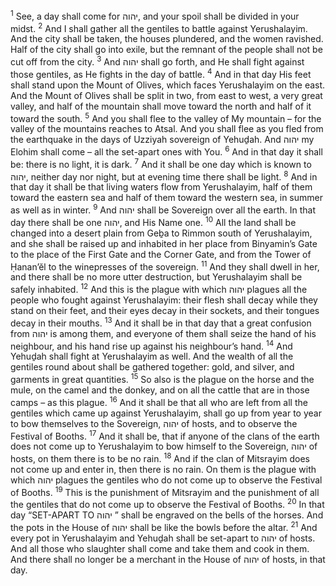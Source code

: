<sup>1</sup> See, a day shall come for יהוה, and your spoil shall be divided in your midst.
<sup>2</sup> And I shall gather all the gentiles to battle against Yerushalayim. And the city shall be taken, the houses plundered, and the women ravished. Half of the city shall go into exile, but the remnant of the people shall not be cut off from the city.
<sup>3</sup> And יהוה shall go forth, and He shall fight against those gentiles, as He fights in the day of battle.
<sup>4</sup> And in that day His feet shall stand upon the Mount of Olives, which faces Yerushalayim on the east. And the Mount of Olives shall be split in two, from east to west, a very great valley, and half of the mountain shall move toward the north and half of it toward the south.
<sup>5</sup> And you shall flee to the valley of My mountain – for the valley of the mountains reaches to Atsal. And you shall flee as you fled from the earthquake in the days of Uzziyah sovereign of Yehuḏah. And יהוה my Elohim shall come – all the set-apart ones with You.
<sup>6</sup> And in that day it shall be: there is no light, it is dark.
<sup>7</sup> And it shall be one day which is known to יהוה, neither day nor night, but at evening time there shall be light.
<sup>8</sup> And in that day it shall be that living waters flow from Yerushalayim, half of them toward the eastern sea and half of them toward the western sea, in summer as well as in winter.
<sup>9</sup> And יהוה shall be Sovereign over all the earth. In that day there shall be one יהוה, and His Name one.
<sup>10</sup> All the land shall be changed into a desert plain from Geḇa to Rimmon south of Yerushalayim, and she shall be raised up and inhabited in her place from Binyamin’s Gate to the place of the First Gate and the Corner Gate, and from the Tower of Ḥanan’ĕl to the winepresses of the sovereign.
<sup>11</sup> And they shall dwell in her, and there shall be no more utter destruction, but Yerushalayim shall be safely inhabited.
<sup>12</sup> And this is the plague with which יהוה plagues all the people who fought against Yerushalayim: their flesh shall decay while they stand on their feet, and their eyes decay in their sockets, and their tongues decay in their mouths.
<sup>13</sup> And it shall be in that day that a great confusion from יהוה is among them, and everyone of them shall seize the hand of his neighbour, and his hand rise up against his neighbour’s hand.
<sup>14</sup> And Yehuḏah shall fight at Yerushalayim as well. And the wealth of all the gentiles round about shall be gathered together: gold, and silver, and garments in great quantities.
<sup>15</sup> So also is the plague on the horse and the mule, on the camel and the donkey, and on all the cattle that are in those camps – as this plague.
<sup>16</sup> And it shall be that all who are left from all the gentiles which came up against Yerushalayim, shall go up from year to year to bow themselves to the Sovereign, יהוה of hosts, and to observe the Festival of Booths.
<sup>17</sup> And it shall be, that if anyone of the clans of the earth does not come up to Yerushalayim to bow himself to the Sovereign, יהוה of hosts, on them there is to be no rain.
<sup>18</sup> And if the clan of Mitsrayim does not come up and enter in, then there is no rain. On them is the plague with which יהוה plagues the gentiles who do not come up to observe the Festival of Booths.
<sup>19</sup> This is the punishment of Mitsrayim and the punishment of all the gentiles that do not come up to observe the Festival of Booths.
<sup>20</sup> In that day “SET-APART TO יהוה ” shall be engraved on the bells of the horses. And the pots in the House of יהוה shall be like the bowls before the altar.
<sup>21</sup> And every pot in Yerushalayim and Yehuḏah shall be set-apart to יהוה of hosts. And all those who slaughter shall come and take them and cook in them. And there shall no longer be a merchant in the House of יהוה of hosts, in that day.
